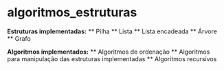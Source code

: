 # algoritmos_estruturas

**Estruturas implementadas:**
** Pilha
** Lista
** Lista encadeada
** Árvore
** Grafo

**Algoritmos implementados:**
** Algoritmos de ordenação
** Algoritmos para manipulação das estruturas implementadas
** Algoritmos recursivos
